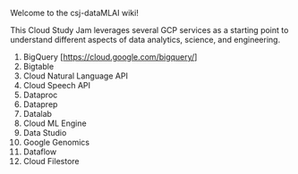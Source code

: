 Welcome to the csj-dataMLAI wiki!

This Cloud Study Jam leverages several GCP services as a starting point to understand different aspects of data analytics, science, and engineering.
1. BigQuery [https://cloud.google.com/bigquery/]
2. Bigtable
3. Cloud Natural Language API
4. Cloud Speech API
5. Dataproc
6. Dataprep
7. Datalab
8. Cloud ML Engine
9. Data Studio
10. Google Genomics
11. Dataflow
12. Cloud Filestore
